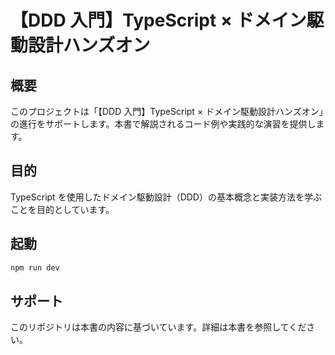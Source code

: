 # 【DDD 入門】TypeScript × ドメイン駆動設計ハンズオン

## 概要

このプロジェクトは「【DDD 入門】TypeScript × ドメイン駆動設計ハンズオン」の進行をサポートします。本書で解説されるコード例や実践的な演習を提供します。

## 目的

TypeScript を使用したドメイン駆動設計（DDD）の基本概念と実装方法を学ぶことを目的としています。

## 起動

```bash
npm run dev
```

## サポート

このリポジトリは本書の内容に基づいています。詳細は本書を参照してください。
